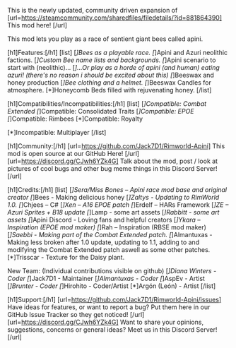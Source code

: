 This is the newly updated, community driven expansion of [url=https://steamcommunity.com/sharedfiles/filedetails/?id=881864390] This mod here! [/url]

This mod lets you play as a race of sentient giant bees called apini.

[h1]Features:[/h1]
[list]
[*]Bees as a playable race.
[*]Apini and Azuri neolithic factions.
[*]Custom Bee name lists and backgrounds.
[*]Apini scenario to start with (neolithic)...
[*]...Or play as a horde of apini (and human) eating azuri! (there's no reason i should be excited about this)
[*]Beeswax and honey production
[*]Bee clothing and a helmet.
[*]Beeswax Candles for atmosphere.
[*]Honeycomb Beds filled with rejuvenating honey.
[/list]


[h1]Compatibilities/Incompatibilities:[/h1]
[list]
[*]Compatible: Combat Extended
[*]Compatible: Consolidated Traits
[*]Compatible: EPOE
[*]Compatible: Rimbees
[*]Compatible: Royalty

[*]Incompatible: Multiplayer
[/list]

[h1]Community:[/h1]
[url=https://github.com/Jack7D1/Rimworld-Apini] This mod is open source at our GitHub Here! [/url]
[url=https://discord.gg/CJwh6YZk4G] Talk about the mod, post / look at pictures of cool bugs and other bug meme things in this Discord Server! [/url]

[h1]Credits:[/h1]
[list]
[*]Sera/Miss Bones – Apini race mod base and original creator
[*]Bees - Making delicious honey
[*]Zaltys - Updating to RimWorld 1.0.
[*]Chjees – C#
[*]Xen – A16 EPOE patch
[*]Erdelf – HARs Framework
[*]ZE – Azuri Sprites + B18 update
[*]Lamp - some art assets
[*]Rabbitt - some art assets
[*]Apini Discord - Loving fans and helpful creators
[*]Ykara – Inspiration (EPOE mod maker)
[*]Rah – Inspiration (RBSE mod maker)
[*]Saebbi - Making part of the Combat Extended patch.
[*]Almantuxas - Making less broken after 1.0 update, updating to 1.1, adding to and modifying the Combat Extended patch aswell as some other patches.
[*]Trisscar - Texture for the Daisy plant.

New Team: 		(Individual contributions visible on github)
[*]Diana Winters - Coder
[*]Jack7D1 - Maintainer
[*]Almantuxas - Coder
[*]AspEv - Artist
[*]Brunter - Coder
[*]Hirohito - Coder/Artist
[*]Argón (León) - Artist
[/list]

[h1]Support:[/h1]
[url=https://github.com/Jack7D1/Rimworld-Apini/issues] Have ideas for features, or want to report a bug? Put them here in our GitHub Issue Tracker so they get noticed! [/url]
[url=https://discord.gg/CJwh6YZk4G] Want to share your opinions, suggestions, concerns or general ideas? Meet us in this Discord Server! [/url]